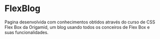 # FlexBlog
Pagina desenvolvida com conhecimentos obtidos através do curso de CSS Flex Box da Origamid, um blog usando todos os conceiros de Flex Box e suas funcionalidades. 
